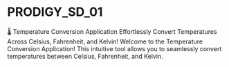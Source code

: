 # PRODIGY_SD_01
🌡️ Temperature Conversion Application Effortlessly Convert Temperatures Across Celsius, Fahrenheit, and Kelvin!  Welcome to the Temperature Conversion Application! This intuitive tool allows you to seamlessly convert temperatures between Celsius, Fahrenheit, and Kelvin. 
